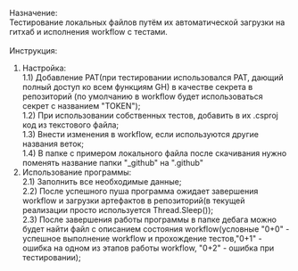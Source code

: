 Назначение:<br />
 Тестирование локальных файлов путём их автоматической загрузки на гитхаб и исполнения workflow с тестами. <br />
 <br />
Инструкция:<br />
 1) Настройка:<br />
   1.1) Добавление PAT(при тестировании использовался PAT, дающий полный доступ ко всем функциям GH) в качестве секрета в репозиторий (по умолчанию в workflow будет использоваться секрет с названием "TOKEN");<br />
    1.2) При использовании собственных тестов, добавить в их .csproj код из текстового файла;<br />
    1.3) Внести изменения в workflow, если используются другие названия веток;<br />
    1.4) В папке с примером локального файла после скачивания нужно поменять название папки "_github" на ".github" <br />
 2) Использование программы:<br />
    2.1) Заполнить все необходимые данные;<br />
    2.2) После успешного пуша программа ожидает завершения workflow и загрузки артефактов в репозиторий(в текущей реализации просто используется Thread.Sleep());<br />
    2.3) После завершения работы программы в папке дебага можно будет найти файл с описанием состояния workflow(условные "0+0" - успешное выполнение workflow и прохождение  тестов,"0+1" - ошибка на одном из этапов работы workflow, "0+2" - ошибка при тестировании); <br />
